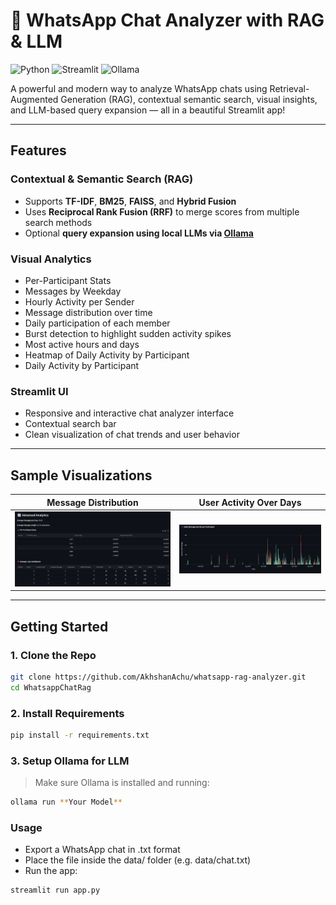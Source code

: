 # 💬 WhatsApp Chat Analyzer with RAG & LLM

![Python](https://img.shields.io/badge/Python-3.10%2B-blue.svg)
![Streamlit](https://img.shields.io/badge/Built%20with-Streamlit-ff4b4b.svg)
![Ollama](https://img.shields.io/badge/LLM-Ollama-blueviolet)

A powerful and modern way to analyze WhatsApp chats using Retrieval-Augmented Generation (RAG), contextual semantic search, visual insights, and LLM-based query expansion — all in a beautiful Streamlit app!

---

##  Features

###  Contextual & Semantic Search (RAG)
- Supports **TF-IDF**, **BM25**, **FAISS**, and **Hybrid Fusion**
- Uses **Reciprocal Rank Fusion (RRF)** to merge scores from multiple search methods
- Optional **query expansion using local LLMs via [Ollama](https://ollama.com/)**

### Visual Analytics
-  Per-Participant Stats
-  Messages by Weekday
-  Hourly Activity per Sender
-  Message distribution over time
-  Daily participation of each member
-  Burst detection to highlight sudden activity spikes
-  Most active hours and days
-  Heatmap of Daily Activity by Participant
-  Daily Activity by Participant

###  Streamlit UI
- Responsive and interactive chat analyzer interface
- Contextual search bar
- Clean visualization of chat trends and user behavior

---

##  Sample Visualizations

| Message Distribution | User Activity Over Days |
|----------------------|-------------------------|
| ![msg_dist](message.png) | ![user_activity](individual.png) |

---

##  Getting Started

### 1. Clone the Repo

```bash
git clone https://github.com/AkhshanAchu/whatsapp-rag-analyzer.git
cd WhatsappChatRag

```
### 2. Install Requirements

```bash
pip install -r requirements.txt
```

### 3. Setup Ollama for LLM
> Make sure Ollama is installed and running:

```bash
ollama run **Your Model**
```
### Usage
- Export a WhatsApp chat in .txt format
- Place the file inside the data/ folder (e.g. data/chat.txt)
- Run the app:
```bash
streamlit run app.py
```


